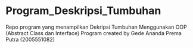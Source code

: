 # Program_Deskripsi_Tumbuhan
Repo program yang menampilkan Dekripsi Tumbuhan Menggunakan OOP (Abstract Class dan Interface) Program created by Gede Ananda Prema Putra (2005551082)

